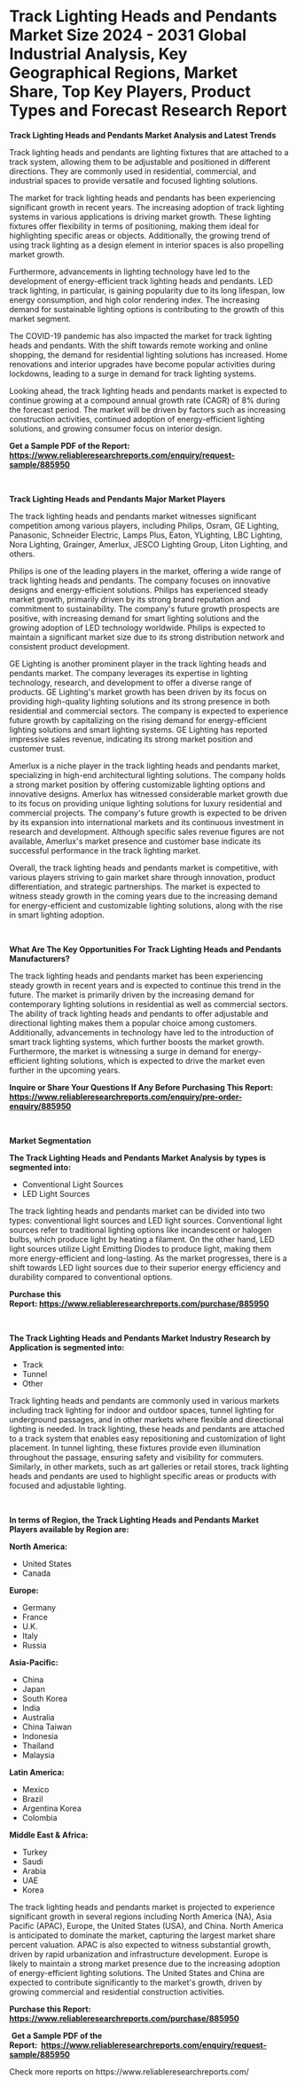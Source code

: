<p><h1>Track Lighting Heads and Pendants Market Size 2024 - 2031 Global Industrial Analysis, Key Geographical Regions, Market Share, Top Key Players, Product Types and Forecast Research Report</h1></p><p><strong>Track Lighting Heads and Pendants Market Analysis and Latest Trends</strong></p>
<p><p>Track lighting heads and pendants are lighting fixtures that are attached to a track system, allowing them to be adjustable and positioned in different directions. They are commonly used in residential, commercial, and industrial spaces to provide versatile and focused lighting solutions.</p><p>The market for track lighting heads and pendants has been experiencing significant growth in recent years. The increasing adoption of track lighting systems in various applications is driving market growth. These lighting fixtures offer flexibility in terms of positioning, making them ideal for highlighting specific areas or objects. Additionally, the growing trend of using track lighting as a design element in interior spaces is also propelling market growth.</p><p>Furthermore, advancements in lighting technology have led to the development of energy-efficient track lighting heads and pendants. LED track lighting, in particular, is gaining popularity due to its long lifespan, low energy consumption, and high color rendering index. The increasing demand for sustainable lighting options is contributing to the growth of this market segment.</p><p>The COVID-19 pandemic has also impacted the market for track lighting heads and pendants. With the shift towards remote working and online shopping, the demand for residential lighting solutions has increased. Home renovations and interior upgrades have become popular activities during lockdowns, leading to a surge in demand for track lighting systems.</p><p>Looking ahead, the track lighting heads and pendants market is expected to continue growing at a compound annual growth rate (CAGR) of 8% during the forecast period. The market will be driven by factors such as increasing construction activities, continued adoption of energy-efficient lighting solutions, and growing consumer focus on interior design.</p></p>
<p><strong>Get a Sample PDF of the Report:&nbsp; <a href="https://www.reliableresearchreports.com/enquiry/request-sample/885950">https://www.reliableresearchreports.com/enquiry/request-sample/885950</a></strong></p>
<p>&nbsp;</p>
<p><strong>Track Lighting Heads and Pendants Major Market Players</strong></p>
<p><p>The track lighting heads and pendants market witnesses significant competition among various players, including Philips, Osram, GE Lighting, Panasonic, Schneider Electric, Lamps Plus, Eaton, YLighting, LBC Lighting, Nora Lighting, Grainger, Amerlux, JESCO Lighting Group, Liton Lighting, and others.</p><p>Philips is one of the leading players in the market, offering a wide range of track lighting heads and pendants. The company focuses on innovative designs and energy-efficient solutions. Philips has experienced steady market growth, primarily driven by its strong brand reputation and commitment to sustainability. The company's future growth prospects are positive, with increasing demand for smart lighting solutions and the growing adoption of LED technology worldwide. Philips is expected to maintain a significant market size due to its strong distribution network and consistent product development.</p><p>GE Lighting is another prominent player in the track lighting heads and pendants market. The company leverages its expertise in lighting technology, research, and development to offer a diverse range of products. GE Lighting's market growth has been driven by its focus on providing high-quality lighting solutions and its strong presence in both residential and commercial sectors. The company is expected to experience future growth by capitalizing on the rising demand for energy-efficient lighting solutions and smart lighting systems. GE Lighting has reported impressive sales revenue, indicating its strong market position and customer trust.</p><p>Amerlux is a niche player in the track lighting heads and pendants market, specializing in high-end architectural lighting solutions. The company holds a strong market position by offering customizable lighting options and innovative designs. Amerlux has witnessed considerable market growth due to its focus on providing unique lighting solutions for luxury residential and commercial projects. The company's future growth is expected to be driven by its expansion into international markets and its continuous investment in research and development. Although specific sales revenue figures are not available, Amerlux's market presence and customer base indicate its successful performance in the track lighting market.</p><p>Overall, the track lighting heads and pendants market is competitive, with various players striving to gain market share through innovation, product differentiation, and strategic partnerships. The market is expected to witness steady growth in the coming years due to the increasing demand for energy-efficient and customizable lighting solutions, along with the rise in smart lighting adoption.</p></p>
<p>&nbsp;</p>
<p><strong>What Are The Key Opportunities For Track Lighting Heads and Pendants Manufacturers?</strong></p>
<p><p>The track lighting heads and pendants market has been experiencing steady growth in recent years and is expected to continue this trend in the future. The market is primarily driven by the increasing demand for contemporary lighting solutions in residential as well as commercial sectors. The ability of track lighting heads and pendants to offer adjustable and directional lighting makes them a popular choice among customers. Additionally, advancements in technology have led to the introduction of smart track lighting systems, which further boosts the market growth. Furthermore, the market is witnessing a surge in demand for energy-efficient lighting solutions, which is expected to drive the market even further in the upcoming years.</p></p>
<p><strong>Inquire or Share Your Questions If Any Before Purchasing This Report: <a href="https://www.reliableresearchreports.com/enquiry/pre-order-enquiry/885950">https://www.reliableresearchreports.com/enquiry/pre-order-enquiry/885950</a></strong></p>
<p>&nbsp;</p>
<p><strong>Market Segmentation</strong></p>
<p><strong>The Track Lighting Heads and Pendants Market Analysis by types is segmented into:</strong></p>
<p><ul><li>Conventional Light Sources</li><li>LED Light Sources</li></ul></p>
<p><p>The track lighting heads and pendants market can be divided into two types: conventional light sources and LED light sources. Conventional light sources refer to traditional lighting options like incandescent or halogen bulbs, which produce light by heating a filament. On the other hand, LED light sources utilize Light Emitting Diodes to produce light, making them more energy-efficient and long-lasting. As the market progresses, there is a shift towards LED light sources due to their superior energy efficiency and durability compared to conventional options.</p></p>
<p><strong>Purchase this Report:&nbsp;<a href="https://www.reliableresearchreports.com/purchase/885950">https://www.reliableresearchreports.com/purchase/885950</a></strong></p>
<p>&nbsp;</p>
<p><strong>The Track Lighting Heads and Pendants Market Industry Research by Application is segmented into:</strong></p>
<p><ul><li>Track</li><li>Tunnel</li><li>Other</li></ul></p>
<p><p>Track lighting heads and pendants are commonly used in various markets including track lighting for indoor and outdoor spaces, tunnel lighting for underground passages, and in other markets where flexible and directional lighting is needed. In track lighting, these heads and pendants are attached to a track system that enables easy repositioning and customization of light placement. In tunnel lighting, these fixtures provide even illumination throughout the passage, ensuring safety and visibility for commuters. Similarly, in other markets, such as art galleries or retail stores, track lighting heads and pendants are used to highlight specific areas or products with focused and adjustable lighting.</p></p>
<p>&nbsp;</p>
<p><strong>In terms of Region, the Track Lighting Heads and Pendants Market Players available by Region are:</strong></p>
<p>
    <p> <strong> North America: </strong>
        <ul>
            <li>United States</li>
            <li>Canada</li>
        </ul>
        </p> 
    <p> <strong> Europe: </strong>
        <ul>
            <li>Germany</li>
            <li>France</li>
            <li>U.K.</li>
            <li>Italy</li>
            <li>Russia</li>
        </ul>
        </p> 
    <p> <strong> Asia-Pacific: </strong>
        <ul>
            <li>China</li>
            <li>Japan</li>
            <li>South Korea</li>
            <li>India</li>
            <li>Australia</li>
            <li>China Taiwan</li>
            <li>Indonesia</li>
            <li>Thailand</li>
            <li>Malaysia</li>
        </ul>
        </p> 
    <p> <strong> Latin America: </strong>
        <ul>
            <li>Mexico</li>
            <li>Brazil</li>
            <li>Argentina Korea</li>
            <li>Colombia</li>
        </ul>
        </p> 
    <p> <strong> Middle East & Africa: </strong>
        <ul>
            <li>Turkey</li>
            <li>Saudi</li>
            <li>Arabia</li>
            <li>UAE</li>
            <li>Korea</li>
        </ul>
    </p>
    </p>
<p><p>The track lighting heads and pendants market is projected to experience significant growth in several regions including North America (NA), Asia Pacific (APAC), Europe, the United States (USA), and China. North America is anticipated to dominate the market, capturing the largest market share percent valuation. APAC is also expected to witness substantial growth, driven by rapid urbanization and infrastructure development. Europe is likely to maintain a strong market presence due to the increasing adoption of energy-efficient lighting solutions. The United States and China are expected to contribute significantly to the market's growth, driven by growing commercial and residential construction activities.</p></p>
<p><strong>Purchase this Report: <a href="https://www.reliableresearchreports.com/purchase/885950">https://www.reliableresearchreports.com/purchase/885950</a></strong></p>
<p>&nbsp;<strong>Get a Sample PDF of the Report:&nbsp;&nbsp;<a href="https://www.reliableresearchreports.com/enquiry/request-sample/885950">https://www.reliableresearchreports.com/enquiry/request-sample/885950</a></strong></p>
<p><strong></strong></p>
<p>Check more reports on https://www.reliableresearchreports.com/</p>